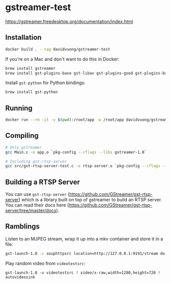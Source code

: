 # gstreamer-test

https://gstreamer.freedesktop.org/documentation/index.html

## Installation

```bash
docker build . --tag davidvuong/gstreamer-test
```

If you're on a Mac and don't want to do this in Docker:

```bash
brew install gstreamer
brew install gst-plugins-base gst-libav gst-plugins-good gst-plugins-bad gst-plugins-ugly gst-rtsp-server
```

Install `gst-python` for Python bindings:

```bash
brew install gst-python
```

## Running

```bash
docker run --rm -it -v $(pwd):/root/app -w /root/app davidvuong/gstreamer-test bash
```

## Compiling

```bash
# Only gstreamer
gcc Main.c -o app.o `pkg-config --cflags --libs gstreamer-1.0`

# Including gst-rtsp-server
gcc src/gst-rtsp-server-test.c -o rtsp-server.o `pkg-config --cflags --libs gstreamer-1.0 gstreamer-rtsp-server-1.0 gstreamer-rtsp-1.0`
```

## Building a RTSP Server

You can use `gst-rtsp-server` (https://github.com/GStreamer/gst-rtsp-server) which is a library built on top of gstreamer to build an RTSP server. You can read their docs here (https://github.com/GStreamer/gst-rtsp-server/tree/master/docs).

## Ramblings

Listen to an MJPEG stream, wrap it up into a mkv container and store it in a file:

```bash
gst-launch-1.0 -v souphttpsrc location=http://127.0.0.1:9191/stream do-timestamp=true ! multipartdemux ! image/jpeg,width=640,height=480 ! matroskamux ! filesink location=mjpeg.mkv
```

Play random video from `videotestsrc`:

```
gst-launch-1.0 -v videotestsrc ! video/x-raw,width=1280,height=720 ! autovideosink
```
